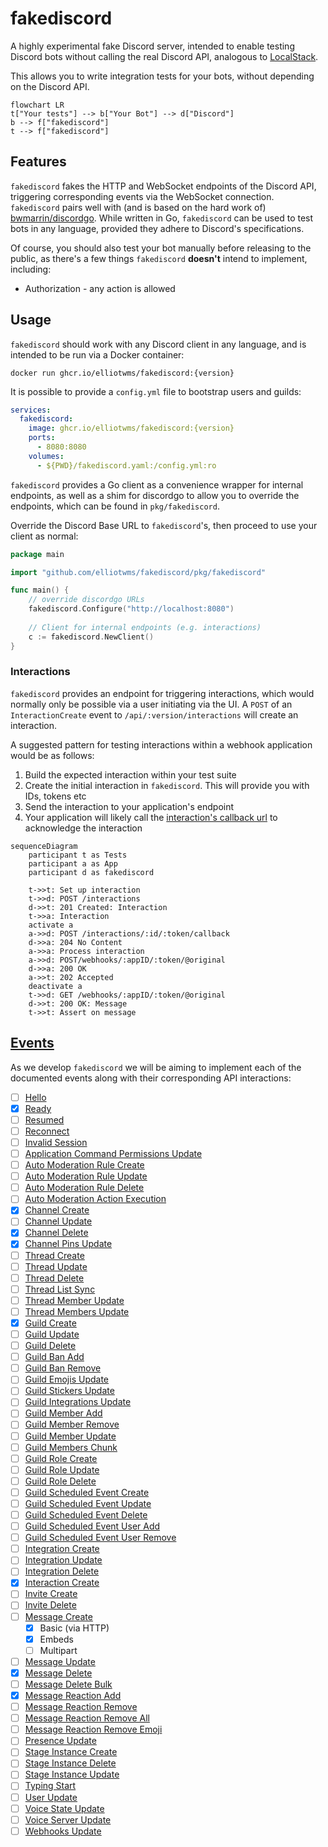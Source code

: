 # fakediscord

A highly experimental fake Discord server, intended to enable testing Discord bots without calling the real Discord API,
analogous to [LocalStack](https://github.com/localstack/localstack).

This allows you to write integration tests for your bots, without depending on the Discord API.

```mermaid
flowchart LR
t["Your tests"] --> b["Your Bot"] --> d["Discord"]
b --> f["fakediscord"]
t --> f["fakediscord"]
```

## Features

`fakediscord` fakes the HTTP and WebSocket endpoints of the Discord API, triggering corresponding events via the WebSocket connection. `fakediscord` pairs well with (and is based on the hard work of) [bwmarrin/discordgo](https://github.com/bwmarrin/discordgo). While written in Go, `fakediscord` can be used to test bots in any language, provided they adhere to Discord's specifications.

Of course, you should also test your bot manually before releasing to the public, as there's a few things `fakediscord` **doesn't** intend to implement, including:

* Authorization - any action is allowed

## Usage

`fakediscord` should work with any Discord client in any language, and is intended to be run via a Docker container:

```shell
docker run ghcr.io/elliotwms/fakediscord:{version}
```

It is possible to provide a `config.yml` file to bootstrap users and guilds: 

```yaml
services:
  fakediscord:
    image: ghcr.io/elliotwms/fakediscord:{version}
    ports:
      - 8080:8080
    volumes:
      - ${PWD}/fakediscord.yaml:/config.yml:ro
```

`fakediscord` provides a Go client as a convenience wrapper for internal endpoints, as well as a shim for discordgo to allow you to override the endpoints, which can be found in `pkg/fakediscord`.

Override the Discord Base URL to `fakediscord`'s, then proceed to use your client as normal:

```go
package main

import "github.com/elliotwms/fakediscord/pkg/fakediscord"

func main() { 
	// override discordgo URLs
	fakediscord.Configure("http://localhost:8080") 
	
	// Client for internal endpoints (e.g. interactions)
	c := fakediscord.NewClient()
}
```

### Interactions

`fakediscord` provides an endpoint for triggering interactions, which would normally only be possible via a user initiating via the UI. A `POST` of an `InteractionCreate` event to `/api/:version/interactions` will create an interaction.

A suggested pattern for testing interactions within a webhook application would be as follows: 

1. Build the expected interaction within your test suite
2. Create the initial interaction in `fakediscord`. This will provide you with IDs, tokens etc
3. Send the interaction to your application's endpoint
4. Your application will likely call the [interaction's callback url](https://discord.com/developers/docs/interactions/receiving-and-responding#interaction-callback) to acknowledge the interaction

```mermaid
sequenceDiagram
    participant t as Tests
    participant a as App
    participant d as fakediscord
    
    t->>t: Set up interaction
    t->>d: POST /interactions
    d->>t: 201 Created: Interaction
    t->>a: Interaction
    activate a
    a->>d: POST /interactions/:id/:token/callback
    d->>a: 204 No Content
    a->>a: Process interaction
    a->>d: POST/webhooks/:appID/:token/@original
    d->>a: 200 OK
    a->>t: 202 Accepted
    deactivate a
    t->>d: GET /webhooks/:appID/:token/@original
    d->>t: 200 OK: Message
    t->>t: Assert on message
```

## [Events](https://discord.com/developers/docs/topics/gateway-events)

As we develop `fakediscord` we will be aiming to implement each of the documented events along with their corresponding API interactions:

- [ ] [Hello](https://discord.com/developers/docs/topics/gateway-events#hello)
- [x] [Ready](https://discord.com/developers/docs/topics/gateway-events#ready)
- [ ] [Resumed](https://discord.com/developers/docs/topics/gateway-events#resumed)
- [ ] [Reconnect](https://discord.com/developers/docs/topics/gateway-events#reconnect)
- [ ] [Invalid Session](https://discord.com/developers/docs/topics/gateway-events#invalid-session)
- [ ] [Application Command Permissions Update](https://discord.com/developers/docs/topics/gateway-events#application-command-permissions-update)
- [ ] [Auto Moderation Rule Create](https://discord.com/developers/docs/topics/gateway-events#auto-moderation-rule-create)
- [ ] [Auto Moderation Rule Update](https://discord.com/developers/docs/topics/gateway-events#auto-moderation-rule-update)
- [ ] [Auto Moderation Rule Delete](https://discord.com/developers/docs/topics/gateway-events#auto-moderation-rule-delete)
- [ ] [Auto Moderation Action Execution](https://discord.com/developers/docs/topics/gateway-events#auto-moderation-action-execution)
- [x] [Channel Create](https://discord.com/developers/docs/topics/gateway-events#channel-create)
- [ ] [Channel Update](https://discord.com/developers/docs/topics/gateway-events#channel-update)
- [x] [Channel Delete](https://discord.com/developers/docs/topics/gateway-events#channel-delete)
- [x] [Channel Pins Update](https://discord.com/developers/docs/topics/gateway-events#channel-pins-update)
- [ ] [Thread Create](https://discord.com/developers/docs/topics/gateway-events#thread-create)
- [ ] [Thread Update](https://discord.com/developers/docs/topics/gateway-events#thread-update)
- [ ] [Thread Delete](https://discord.com/developers/docs/topics/gateway-events#thread-delete)
- [ ] [Thread List Sync](https://discord.com/developers/docs/topics/gateway-events#thread-list-sync)
- [ ] [Thread Member Update](https://discord.com/developers/docs/topics/gateway-events#thread-member-update)
- [ ] [Thread Members Update](https://discord.com/developers/docs/topics/gateway-events#thread-members-update)
- [x] [Guild Create](https://discord.com/developers/docs/topics/gateway-events#guild-create)
- [ ] [Guild Update](https://discord.com/developers/docs/topics/gateway-events#guild-update)
- [ ] [Guild Delete](https://discord.com/developers/docs/topics/gateway-events#guild-delete)
- [ ] [Guild Ban Add](https://discord.com/developers/docs/topics/gateway-events#guild-ban-add)
- [ ] [Guild Ban Remove](https://discord.com/developers/docs/topics/gateway-events#guild-ban-remove)
- [ ] [Guild Emojis Update](https://discord.com/developers/docs/topics/gateway-events#guild-emojis-update)
- [ ] [Guild Stickers Update](https://discord.com/developers/docs/topics/gateway-events#guild-stickers-update)
- [ ] [Guild Integrations Update](https://discord.com/developers/docs/topics/gateway-events#guild-integrations-update)
- [ ] [Guild Member Add](https://discord.com/developers/docs/topics/gateway-events#guild-member-add)
- [ ] [Guild Member Remove](https://discord.com/developers/docs/topics/gateway-events#guild-member-remove)
- [ ] [Guild Member Update](https://discord.com/developers/docs/topics/gateway-events#guild-member-update)
- [ ] [Guild Members Chunk](https://discord.com/developers/docs/topics/gateway-events#guild-members-chunk)
- [ ] [Guild Role Create](https://discord.com/developers/docs/topics/gateway-events#guild-role-create)
- [ ] [Guild Role Update](https://discord.com/developers/docs/topics/gateway-events#guild-role-update)
- [ ] [Guild Role Delete](https://discord.com/developers/docs/topics/gateway-events#guild-role-delete)
- [ ] [Guild Scheduled Event Create](https://discord.com/developers/docs/topics/gateway-events#guild-scheduled-event-create)
- [ ] [Guild Scheduled Event Update](https://discord.com/developers/docs/topics/gateway-events#guild-scheduled-event-update)
- [ ] [Guild Scheduled Event Delete](https://discord.com/developers/docs/topics/gateway-events#guild-scheduled-event-delete)
- [ ] [Guild Scheduled Event User Add](https://discord.com/developers/docs/topics/gateway-events#guild-scheduled-event-user-add)
- [ ] [Guild Scheduled Event User Remove](https://discord.com/developers/docs/topics/gateway-events#guild-scheduled-event-user-remove)
- [ ] [Integration Create](https://discord.com/developers/docs/topics/gateway-events#integration-create)
- [ ] [Integration Update](https://discord.com/developers/docs/topics/gateway-events#integration-update)
- [ ] [Integration Delete](https://discord.com/developers/docs/topics/gateway-events#integration-delete)
- [x] [Interaction Create](https://discord.com/developers/docs/topics/gateway-events#interaction-create)
- [ ] [Invite Create](https://discord.com/developers/docs/topics/gateway-events#invite-create)
- [ ] [Invite Delete](https://discord.com/developers/docs/topics/gateway-events#invite-delete)
- [ ] [Message Create](https://discord.com/developers/docs/topics/gateway-events#message-create)
  - [x] Basic (via HTTP)
  - [x] Embeds
  - [ ] Multipart
- [ ] [Message Update](https://discord.com/developers/docs/topics/gateway-events#message-update)
- [x] [Message Delete](https://discord.com/developers/docs/topics/gateway-events#message-delete)
- [ ] [Message Delete Bulk](https://discord.com/developers/docs/topics/gateway-events#message-delete-bulk)
- [x] [Message Reaction Add](https://discord.com/developers/docs/topics/gateway-events#message-reaction-add)
- [ ] [Message Reaction Remove](https://discord.com/developers/docs/topics/gateway-events#message-reaction-remove)
- [ ] [Message Reaction Remove All](https://discord.com/developers/docs/topics/gateway-events#message-reaction-remove-all)
- [ ] [Message Reaction Remove Emoji](https://discord.com/developers/docs/topics/gateway-events#message-reaction-remove-emoji)
- [ ] [Presence Update](https://discord.com/developers/docs/topics/gateway-events#presence-update)
- [ ] [Stage Instance Create](https://discord.com/developers/docs/topics/gateway-events#stage-instance-create)
- [ ] [Stage Instance Delete](https://discord.com/developers/docs/topics/gateway-events#stage-instance-delete)
- [ ] [Stage Instance Update](https://discord.com/developers/docs/topics/gateway-events#stage-instance-update)
- [ ] [Typing Start](https://discord.com/developers/docs/topics/gateway-events#typing-start)
- [ ] [User Update](https://discord.com/developers/docs/topics/gateway-events#user-update)
- [ ] [Voice State Update](https://discord.com/developers/docs/topics/gateway-events#voice-state-update)
- [ ] [Voice Server Update](https://discord.com/developers/docs/topics/gateway-events#voice-server-update)
- [ ] [Webhooks Update](https://discord.com/developers/docs/topics/gateway-events#webhooks-update)
